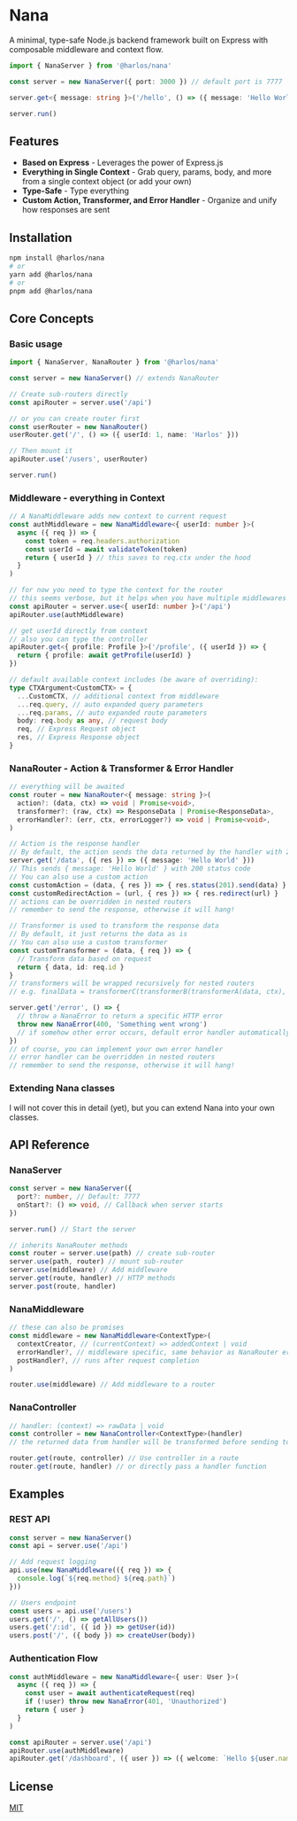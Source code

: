 # Nana

A minimal, type-safe Node.js backend framework built on Express with composable middleware and context flow.

```ts
import { NanaServer } from '@harlos/nana'

const server = new NanaServer({ port: 3000 }) // default port is 7777

server.get<{ message: string }>('/hello', () => ({ message: 'Hello World!' }))

server.run()
```

## Features
- **Based on Express** - Leverages the power of Express.js
- **Everything in Single Context** - Grab query, params, body, and more from a single context object (or add your own)
- **Type-Safe** - Type everything
- **Custom Action, Transformer, and Error Handler** - Organize and unify how responses are sent

## Installation

```bash
npm install @harlos/nana
# or
yarn add @harlos/nana
# or
pnpm add @harlos/nana
```

## Core Concepts
### Basic usage
```ts
import { NanaServer, NanaRouter } from '@harlos/nana'

const server = new NanaServer() // extends NanaRouter

// Create sub-routers directly
const apiRouter = server.use('/api')

// or you can create router first
const userRouter = new NanaRouter()
userRouter.get('/', () => ({ userId: 1, name: 'Harlos' }))

// Then mount it
apiRouter.use('/users', userRouter)

server.run()
```

### Middleware - everything in Context
```ts
// A NanaMiddleware adds new context to current request
const authMiddleware = new NanaMiddleware<{ userId: number }>(
  async ({ req }) => {
    const token = req.headers.authorization
    const userId = await validateToken(token)
    return { userId } // this saves to req.ctx under the hood
  }
)

// for now you need to type the context for the router
// this seems verbose, but it helps when you have multiple middlewares
const apiRouter = server.use<{ userId: number }>('/api')
apiRouter.use(authMiddleware)

// get userId directly from context
// also you can type the controller
apiRouter.get<{ profile: Profile }>('/profile', ({ userId }) => {
  return { profile: await getProfile(userId) }
})

// default available context includes (be aware of overriding):
type CTXArgument<CustomCTX> = {
  ...CustomCTX, // additional context from middleware
  ...req.query, // auto expanded query parameters
  ...req.params, // auto expanded route parameters
  body: req.body as any, // request body
  req, // Express Request object
  res, // Express Response object
}
```

### NanaRouter - Action & Transformer & Error Handler
```ts
// everything will be awaited
const router = new NanaRouter<{ message: string }>(
  action?: (data, ctx) => void | Promise<void>,
  transformer?: (raw, ctx) => ResponseData | Promise<ResponseData>,
  errorHandler?: (err, ctx, errorLogger?) => void | Promise<void>,
)

// Action is the response handler
// By default, the action sends the data returned by the handler with 200 status code
server.get('/data', ({ res }) => ({ message: 'Hello World' }))
// This sends { message: 'Hello World' } with 200 status code
// You can also use a custom action
const customAction = (data, { res }) => { res.status(201).send(data) }
const customRedirectAction = (url, { res }) => { res.redirect(url) }
// actions can be overridden in nested routers
// remember to send the response, otherwise it will hang!

// Transformer is used to transform the response data
// By default, it just returns the data as is
// You can also use a custom transformer
const customTransformer = (data, { req }) => {
  // Transform data based on request
  return { data, id: req.id }
}
// transformers will be wrapped recursively for nested routers
// e.g. finalData = transformerC(transformerB(transformerA(data, ctx), ctx), ctx) // route A/B/C

server.get('/error', () => {
  // throw a NanaError to return a specific HTTP error
  throw new NanaError(400, 'Something went wrong')
  // if somehow other error occurs, default error handler automatically sends a 500 response
})
// of course, you can implement your own error handler
// error handler can be overridden in nested routers
// remember to send the response, otherwise it will hang!
```

### Extending Nana classes
I will not cover this in detail (yet), but you can extend Nana into your own classes.

## API Reference
### NanaServer
```ts
const server = new NanaServer({
  port?: number, // Default: 7777
  onStart?: () => void, // Callback when server starts
})

server.run() // Start the server

// inherits NanaRouter methods
const router = server.use(path) // create sub-router
server.use(path, router) // mount sub-router
server.use(middleware) // Add middleware
server.get(route, handler) // HTTP methods
server.post(route, handler)
```

### NanaMiddleware
```ts
// these can also be promises
const middleware = new NanaMiddleware<ContextType>(
  contextCreator, // (currentContext) => addedContext | void
  errorHandler?, // middleware specific, same behavior as NanaRouter error handler
  postHandler?, // runs after request completion
)

router.use(middleware) // Add middleware to a router
```

### NanaController
```ts
// handler: (context) => rawData | void
const controller = new NanaController<ContextType>(handler)
// the returned data from handler will be transformed before sending to action.

router.get(route, controller) // Use controller in a route
router.get(route, handler) // or directly pass a handler function
```

## Examples
### REST API
```ts
const server = new NanaServer()
const api = server.use('/api')

// Add request logging
api.use(new NanaMiddleware(({ req }) => {
  console.log(`${req.method} ${req.path}`)
}))

// Users endpoint
const users = api.use('/users')
users.get('/', () => getAllUsers())
users.get('/:id', ({ id }) => getUser(id))
users.post('/', ({ body }) => createUser(body))
```

### Authentication Flow
```ts
const authMiddleware = new NanaMiddleware<{ user: User }>(
  async ({ req }) => {
    const user = await authenticateRequest(req)
    if (!user) throw new NanaError(401, 'Unauthorized')
    return { user }
  }
)

const apiRouter = server.use('/api')
apiRouter.use(authMiddleware)
apiRouter.get('/dashboard', ({ user }) => ({ welcome: `Hello ${user.name}!` }))
```

## License
[MIT](LICENSE)
